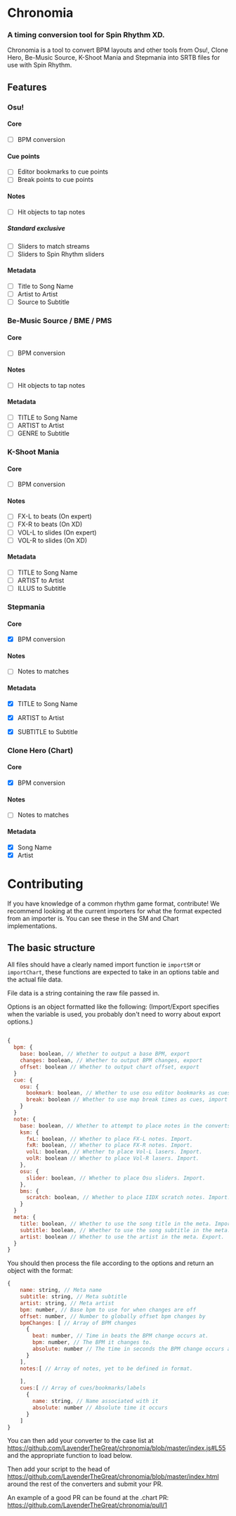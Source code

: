 # Chronomia
### A timing conversion tool for Spin Rhythm XD.
Chronomia is a tool to convert BPM layouts and other tools from Osu!, Clone Hero, Be-Music Source, K-Shoot Mania and Stepmania into SRTB files for use with Spin Rhythm.

## Features

### Osu!

#### Core

- [ ] BPM conversion

#### Cue points

- [ ] Editor bookmarks to cue points
- [ ] Break points to cue points

#### Notes

- [ ] Hit objects to tap notes

##### Standard exclusive

- [ ] Sliders to match streams
- [ ] Sliders to Spin Rhythm sliders

#### Metadata

- [ ] Title to Song Name
- [ ] Artist to Artist
- [ ] Source to Subtitle

### Be-Music Source / BME / PMS

#### Core

- [ ] BPM conversion

#### Notes

- [ ] Hit objects to tap notes

#### Metadata

- [ ] TITLE to Song Name
- [ ] ARTIST to Artist
- [ ] GENRE to Subtitle

### K-Shoot Mania

#### Core

- [ ] BPM conversion

#### Notes

- [ ] FX-L to beats (On expert)
- [ ] FX-R to beats (On XD)
- [ ] VOL-L to slides (On expert)
- [ ] VOL-R to slides (On XD)

#### Metadata

- [ ] TITLE to Song Name
- [ ] ARTIST to Artist
- [ ] ILLUS to Subtitle

### Stepmania

#### Core

- [x] BPM conversion

#### Notes

- [ ] Notes to matches

#### Metadata

- [x] TITLE to Song Name
- [x] ARTIST to Artist
- [x] SUBTITLE to Subtitle


### Clone Hero (Chart)

#### Core

- [x] BPM conversion

#### Notes

- [ ] Notes to matches

#### Metadata

- [x] Song Name
- [x] Artist

# Contributing

If you have knowledge of a common rhythm game format, contribute! We recommend looking at the current importers for what the format expected from an importer is. You can see these in the SM and Chart implementations.

## The basic structure

All files should have a clearly named import function ie ``importSM`` or ``importChart``, these functions are expected to take in an options table and the actual file data.

File data is a string containing the raw file passed in.

Options is an object formatted like the following: (Import/Export specifies when the variable is used, you probably don't need to worry about export options.)

```js

{
  bpm: {
    base: boolean, // Whether to output a base BPM, export
    changes: boolean, // Whether to output BPM changes, export
    offset: boolean // Whether to output chart offset, export
  }
  cue: {
    osu: {
      bookmark: boolean, // Whether to use osu editor bookmarks as cues, import
      break: boolean // Whether to use map break times as cues, import
    }
  }
  note: {
    base: boolean, // Whether to attempt to place notes in the converts. Import.
    ksm: {
      fxL: boolean, // Whether to place FX-L notes. Import.
      fxR: boolean, // Whether to place FX-R notes. Import.
      volL: boolean, // Whether to place Vol-L lasers. Import.
      volR: boolean // Whether to place Vol-R lasers. Import.
    },
    osu: {
      slider: boolean, // Whether to place Osu sliders. Import.
    },
    bms: {
      scratch: boolean, // Whether to place IIDX scratch notes. Import.
    }
  }
  meta: {
    title: boolean, // Whether to use the song title in the meta. Import.
    subtitle: boolean, // Whether to use the song subtitle in the meta. Export.
    artist: boolean // Whether to use the artist in the meta. Export.
  }
}
```

You should then process the file according to the options and return an object with the format:

```js
{
    name: string, // Meta name
    subtitle: string, // Meta subtitle
    artist: string, // Meta artist
    bpm: number, // Base bpm to use for when changes are off
    offset: number, // Number to globally offset bpm changes by
    bpmChanges: [ // Array of BPM changes
      {
        beat: number, // Time in beats the BPM change occurs at.
        bpm: number, // The BPM it changes to.
        absolute: number // The time in seconds the BPM change occurs at.
      }
    ],
    notes:[ // Array of notes, yet to be defined in format.
      
    ],
    cues:[ // Array of cues/bookmarks/labels
      {
        name: string, // Name associated with it
        absolute: number // Absolute time it occurs
      }
    ]
}
```

You can then add your converter to the case list at https://github.com/LavenderTheGreat/chronomia/blob/master/index.js#L55 and the appropriate function to load below.

Then add your script to the head of https://github.com/LavenderTheGreat/chronomia/blob/master/index.html around the rest of the converters and submit your PR.

An example of a good PR can be found at the .chart PR: https://github.com/LavenderTheGreat/chronomia/pull/1
